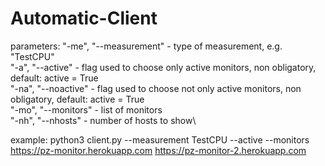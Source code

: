# Automatic-Client

parameters:
"-me", "--measurement" - type of measurement, e.g. "TestCPU"\
"-a", "--active" - flag used to choose only active monitors, non obligatory, default: active = True\
"-na", "--noactive" - flag used to choose not only active monitors, non obligatory, default: active = True\
"-mo", "--monitors" - list of monitors\
"-nh", "--nhosts" - number of hosts to show\

example:
python3 client.py --measurement TestCPU --active --monitors https://pz-monitor.herokuapp.com https://pz-monitor-2.herokuapp.com
